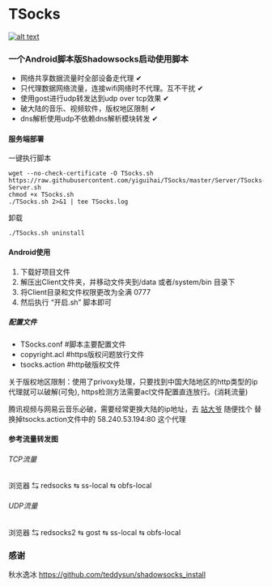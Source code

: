 # TSocks
[![alt text](http://yaohuo.me/tupian/yaohuo.png "title")](http://yaohuo.me) 
### 一个Android脚本版Shadowsocks启动使用脚本 ### 
- 网络共享数据流量时全部设备走代理 ✔
- 只代理数据网络流量，连接wifi网络时不代理。互不干扰 ✔
- 使用gost进行udp转发达到udp over tcp效果 ✔
- 破大陆的音乐、视频软件，版权地区限制 ✔
- dns解析使用udp不依赖dns解析模块转发 ✔
#### 服务端部署 #### 
一键执行脚本
```
wget --no-check-certificate -O TSocks.sh https://raw.githubusercontent.com/yiguihai/TSocks/master/Server/TSocks-Server.sh
chmod +x TSocks.sh
./TSocks.sh 2>&1 | tee TSocks.log
```
卸载
```
./TSocks.sh uninstall 
```
#### Android使用 #### 
1. 下载好项目文件
2. 解压出Client文件夹，并移动文件夹到/data 或者/system/bin 目录下
3. 将Client目录和文件权限更改为全满 0777
4. 然后执行 “开启.sh” 脚本即可
##### 配置文件 ##### 

- TSocks.conf #脚本主要配置文件
- copyright.acl #https版权问题放行文件
- tsocks.action #http破版权文件

关于版权地区限制：使用了privoxy处理，只要找到中国大陆地区的http类型的ip代理就可以破解(可免), https检测方法需要acl文件配置直连放行。(消耗流量)

腾讯视频与网易云音乐必破，需要经常更换大陆的ip地址，去 
[站大爷](http://ip.zdaye.com/?ip=&port=&adr=&checktime=&sleep=1&cunhuo=&nport=&nadr=&dengji=&https=&yys=&post=%d6%a7%b3%d6&px=3)
随便找个 替换掉tsocks.action文件中的 58.240.53.194:80 这个代理

#### 参考流量转发图 #### 

###### TCP流量 ###### 
浏览器 ⇆ redsocks ⇆ ss-local ⇆ obfs-local 
###### UDP流量 ######
浏览器 ⇆ redsocks2 ⇆ gost ⇆ ss-local ⇆ obfs-local

### 感谢 ###
秋水逸冰 https://github.com/teddysun/shadowsocks_install
